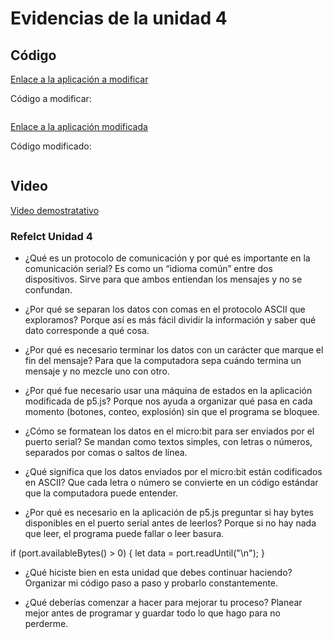 # Evidencias de la unidad 4

## Código

[Enlace a la aplicación a modificar](URL)

Código a modificar:

``` js

```

[Enlace a la aplicación modificada](URL)

Código modificado:

``` js

```

## Video

[Video demostratativo](URL)


### Refelct Unidad 4

- ¿Qué es un protocolo de comunicación y por qué es importante en la comunicación serial?
Es como un “idioma común” entre dos dispositivos. Sirve para que ambos entiendan los mensajes y no se confundan.

- ¿Por qué se separan los datos con comas en el protocolo ASCII que exploramos?
Porque así es más fácil dividir la información y saber qué dato corresponde a qué cosa.

- ¿Por qué es necesario terminar los datos con un carácter que marque el fin del mensaje?
Para que la computadora sepa cuándo termina un mensaje y no mezcle uno con otro.

- ¿Por qué fue necesario usar una máquina de estados en la aplicación modificada de p5.js?
Porque nos ayuda a organizar qué pasa en cada momento (botones, conteo, explosión) sin que el programa se bloquee.

- ¿Cómo se formatean los datos en el micro:bit para ser enviados por el puerto serial?
Se mandan como textos simples, con letras o números, separados por comas o saltos de línea.

- ¿Qué significa que los datos enviados por el micro:bit están codificados en ASCII?
Que cada letra o número se convierte en un código estándar que la computadora puede entender.

- ¿Por qué es necesario en la aplicación de p5.js preguntar si hay bytes disponibles en el puerto serial antes de leerlos?
Porque si no hay nada que leer, el programa puede fallar o leer basura.

if (port.availableBytes() > 0) {
    let data = port.readUntil("\n");
}


- ¿Qué hiciste bien en esta unidad que debes continuar haciendo?
Organizar mi código paso a paso y probarlo constantemente.

- ¿Qué deberías comenzar a hacer para mejorar tu proceso?
Planear mejor antes de programar y guardar todo lo que hago para no perderme.
